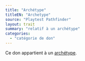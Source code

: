```yaml
---
title: "Archétype"
titleEN: "Archetype"
source: "Playtest Pathfinder"
layout: trait
summary: "relatif à un archétype"
categories:
  - "catégorie de don"
---
```


Ce don appartient à un [archétype](/ch8-progression-et-options/archétypes.html).